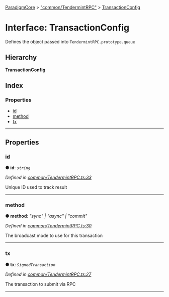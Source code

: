 [ParadigmCore](../README.md) > ["common/TendermintRPC"](../modules/_common_tendermintrpc_.md) > [TransactionConfig](../interfaces/_common_tendermintrpc_.transactionconfig.md)

# Interface: TransactionConfig

Defines the object passed into `TendermintRPC.prototype.queue`

## Hierarchy

**TransactionConfig**

## Index

### Properties

* [id](_common_tendermintrpc_.transactionconfig.md#id)
* [method](_common_tendermintrpc_.transactionconfig.md#method)
* [tx](_common_tendermintrpc_.transactionconfig.md#tx)

---

## Properties

<a id="id"></a>

###  id

**● id**: *`string`*

*Defined in [common/TendermintRPC.ts:33](https://github.com/paradigmfoundation/paradigmcore/blob/8eaa498/src/common/TendermintRPC.ts#L33)*

Unique ID used to track result

___
<a id="method"></a>

###  method

**● method**: *"sync" \| "async" \| "commit"*

*Defined in [common/TendermintRPC.ts:30](https://github.com/paradigmfoundation/paradigmcore/blob/8eaa498/src/common/TendermintRPC.ts#L30)*

The broadcast mode to use for this transaction

___
<a id="tx"></a>

###  tx

**● tx**: *`SignedTransaction`*

*Defined in [common/TendermintRPC.ts:27](https://github.com/paradigmfoundation/paradigmcore/blob/8eaa498/src/common/TendermintRPC.ts#L27)*

The transaction to submit via RPC

___

